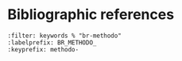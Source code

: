 <!--- Copyright (C) Matrisk GmbH 2022 -->

# Bibliographic references


```{bibliography}
:filter: keywords % "br-methodo"
:labelprefix: BR_METHODO_
:keyprefix: methodo-
```
